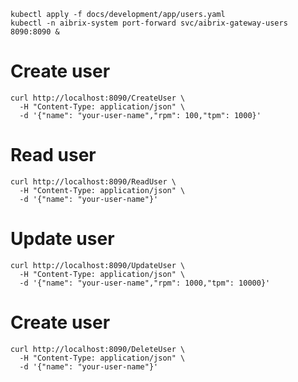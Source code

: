 
```shell
kubectl apply -f docs/development/app/users.yaml
kubectl -n aibrix-system port-forward svc/aibrix-gateway-users 8090:8090 &
```

# Create user
```shell
curl http://localhost:8090/CreateUser \
  -H "Content-Type: application/json" \
  -d '{"name": "your-user-name","rpm": 100,"tpm": 1000}'
```

# Read user
```shell
curl http://localhost:8090/ReadUser \
  -H "Content-Type: application/json" \
  -d '{"name": "your-user-name"}'
```

# Update user
```shell
curl http://localhost:8090/UpdateUser \
  -H "Content-Type: application/json" \
  -d '{"name": "your-user-name","rpm": 1000,"tpm": 10000}'
```

# Create user
```shell
curl http://localhost:8090/DeleteUser \
  -H "Content-Type: application/json" \
  -d '{"name": "your-user-name"}'
```